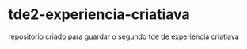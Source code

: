 # tde2-experiencia-criatiava
repositorio criado para guardar o segundo tde de experiencia criatiava
